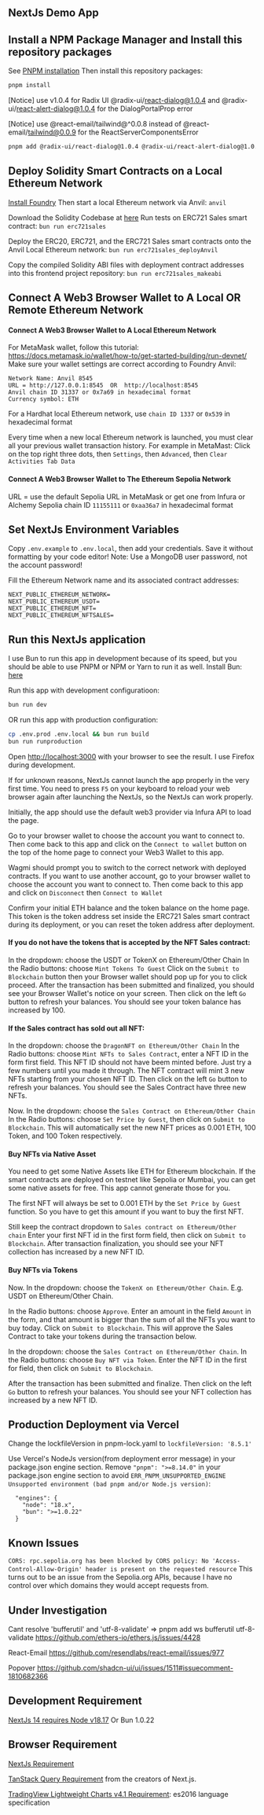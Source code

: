 ## NextJs Demo App

## Install a NPM Package Manager and Install this repository packages

See [PNPM installation](https://pnpm.io/installation)
Then install this repository packages:

```bash
pnpm install
```

[Notice] use v1.0.4 for Radix UI @radix-ui/react-dialog@1.0.4 and @radix-ui/react-alert-dialog@1.0.4 for the DialogPortalProp error

[Notice] use @react-email/tailwind@^0.0.8 instead of @react-email/tailwind@0.0.9 for the ReactServerComponentsError

```bash
pnpm add @radix-ui/react-dialog@1.0.4 @radix-ui/react-alert-dialog@1.0.4 @react-email/tailwind@^0.0.8
```

## Deploy Solidity Smart Contracts on a Local Ethereum Network

[Install Foundry](https://book.getfoundry.sh/getting-started/installation)
Then start a local Ethereum network via Anvil: `anvil`

Download the Solidity Codebase at [here](https://github.com/AuroraLantean/foundry-d2)
Run tests on ERC721 Sales smart contract: `bun run erc721sales`

Deploy the ERC20, ERC721, and the ERC721 Sales smart contracts onto the Anvil Local Ethereum network:
`bun run erc721sales_deployAnvil`

Copy the compiled Solidity ABI files with deployment contract addresses into this frontend project repository: `bun run erc721sales_makeabi`

## Connect A Web3 Browser Wallet to A Local OR Remote Ethereum Network

#### Connect A Web3 Browser Wallet to A Local Ethereum Network

For MetaMask wallet, follow this tutorial: https://docs.metamask.io/wallet/how-to/get-started-building/run-devnet/
Make sure your wallet settings are correct according to Foundry Anvil:

```
Network Name: Anvil 8545
URL = http://127.0.0.1:8545  OR  http://localhost:8545
Anvil chain ID 31337 or 0x7a69 in hexadecimal format
Currency symbol: ETH
```

For a Hardhat local Ethereum network, use `chain ID 1337` or `0x539` in hexadecimal format

Every time when a new local Ethereum network is launched, you must clear all your previous wallet transaction history. For example in MetaMast: Click on the top right three dots, then `Settings`, then `Advanced`, then `Clear Activities Tab Data`

#### Connect A Web3 Browser Wallet to The Ethereum Sepolia Network

URL = use the default Sepolia URL in MetaMask or get one from Infura or Alchemy
Sepolia chain ID `11155111` or `0xaa36a7` in hexadecimal format

## Set NextJs Environment Variables

Copy `.env.example` to `.env.local`, then add your credentials. Save it without formatting by your code editor!
Note: Use a MongoDB user password, not the account password!

Fill the Ethereum Network name and its associated contract addresses:

```
NEXT_PUBLIC_ETHEREUM_NETWORK=
NEXT_PUBLIC_ETHEREUM_USDT=
NEXT_PUBLIC_ETHEREUM_NFT=
NEXT_PUBLIC_ETHEREUM_NFTSALES=
```

## Run this NextJs application

I use Bun to run this app in development because of its speed, but you should be able to use PNPM or NPM or Yarn to run it as well.
Install Bun: [here](https://bun.sh/docs/installation)

Run this app with development configuratioon:

```bash
bun run dev
```

OR run this app with production configuration:

```bash
cp .env.prod .env.local && bun run build
bun run runproduction
```

Open [http://localhost:3000](http://localhost:3000) with your browser to see the result. I use Firefox during development.

If for unknown reasons, NextJs cannot launch the app properly in the very first time. You need to press `F5` on your keyboard to reload your web browser again after launching the NextJs, so the NextJs can work properly.

Initially, the app should use the default web3 provider via Infura API to load the page.

Go to your browser wallet to choose the account you want to connect to. Then come back to this app and click on the `Connect to wallet` button on the top of the home page to connect your Web3 Wallet to this app.

Wagmi should prompt you to switch to the correct network with deployed contracts.
If you want to use another account, go to your browser wallet to choose the account you want to connect to. Then come back to this app and click on `Disconnect` then `Connect to Wallet`

Confirm your initial ETH balance and the token balance on the home page. This token is the token address set inside the ERC721 Sales smart contract during its deployment, or you can reset the token address after deployment.

#### If you do not have the tokens that is accepted by the NFT Sales contract:

In the dropdown: choose the USDT or TokenX on Ethereum/Other Chain
In the Radio buttons: choose `Mint Tokens To Guest`
Click on the `Submit to Blockchain` button then your Browser wallet should pop up for you to click proceed.
After the transaction has been submitted and finalized, you should see your Browser Wallet's notice on your screen. Then click on the left `Go` button to refresh your balances. You should see your token balance has increased by 100.

#### If the Sales contract has sold out all NFT:

In the dropdown: choose the `DragonNFT on Ethereum/Other Chain`
In the Radio buttons: choose `Mint NFTs to Sales Contract`, enter a NFT ID in the form first field. This NFT ID should not have beem minted before. Just try a few numbers until you made it through. The NFT contract will mint 3 new NFTs starting from your chosen NFT ID.
Then click on the left `Go` button to refresh your balances. You should see the Sales Contract have three new NFTs.

Now. In the dropdown: choose the `Sales Contract on Ethereum/Other Chain`
In the Radio buttons: choose `Set Price by Guest`, then click on `Submit to Blockchain`. This will automatically set the new NFT prices as 0.001 ETH, 100 Token, and 100 Token respectively.

#### Buy NFTs via Native Asset

You need to get some Native Assets like ETH for Ethereum blockchain. If the smart contracts are deployed on testnet like Sepolia or Mumbai, you can get some native assets for free. This app cannot generate those for you.

The first NFT will always be set to 0.001 ETH by the `Set Price by Guest` function. So you have to get this amount if you want to buy the first NFT.

Still keep the contract dropdown to `Sales contract on Ethereum/Other chain`
Enter your first NFT id in the first form field, then click on `Submit to Blockchain`. After transaction finalization, you should see your NFT collection has increased by a new NFT ID.

#### Buy NFTs via Tokens

Now. In the dropdown: choose the `TokenX on Ethereum/Other Chain`. E.g. USDT on Ethereum/Other Chain.

In the Radio buttons: choose `Approve`. Enter an amount in the field `Amount` in the form, and that amount is bigger than the sum of all the NFTs you want to buy today.
Click on `Submit to Blockchain`. This will approve the Sales Contract to take your tokens during the transaction below.

In the dropdown: choose the `Sales Contract on Ethereum/Other Chain`.
In the Radio buttons: choose `Buy NFT via Token`.
Enter the NFT ID in the first for field, then click on `Submit to Blockchain`.

After the transaction has been submitted and finalize. Then click on the left `Go` button to refresh your balances. You should see your NFT collection has increased by a new NFT ID.

## Production Deployment via Vercel

Change the lockfileVersion in pnpm-lock.yaml to `lockfileVersion: '8.5.1'`

Use Vercel's NodeJs version(from deployment error message) in your package.json engine section. Remove `"pnpm": ">=8.14.0"` in your package.json engine section to avoid `ERR_PNPM_UNSUPPORTED_ENGINE  Unsupported environment (bad pnpm and/or Node.js version)`:

```
  "engines": {
    "node": "18.x",
    "bun": ">=1.0.22"
  }
```

## Known Issues

`CORS: rpc.sepolia.org has been blocked by CORS policy: No 'Access-Control-Allow-Origin' header is present on the requested resource`
This turns out to be an issue from the Sepolia.org APIs, because I have no control over which domains they would accept requests from.

## Under Investigation

Cant resolve 'bufferutil' and 'utf-8-validate'
=> pnpm add ws bufferutil utf-8-validate
https://github.com/ethers-io/ethers.js/issues/4428

React-Email
https://github.com/resendlabs/react-email/issues/977

Popover
https://github.com/shadcn-ui/ui/issues/1511#issuecomment-1810682366

## Development Requirement

[NextJs 14 requires Node v18.17](https://nextjs.org/blog/next-14) Or Bun 1.0.22

## Browser Requirement

[NextJs Requirement](https://nextjs.org/docs/getting-started/installation)

[TanStack Query Requirement](https://tanstack.com/query/latest/docs/react/installation) from the creators of Next.js.

[TradingView Lightweight Charts v4.1 Requirement](https://tradingview.github.io/lightweight-charts/docs#requirements): es2016 language specification

